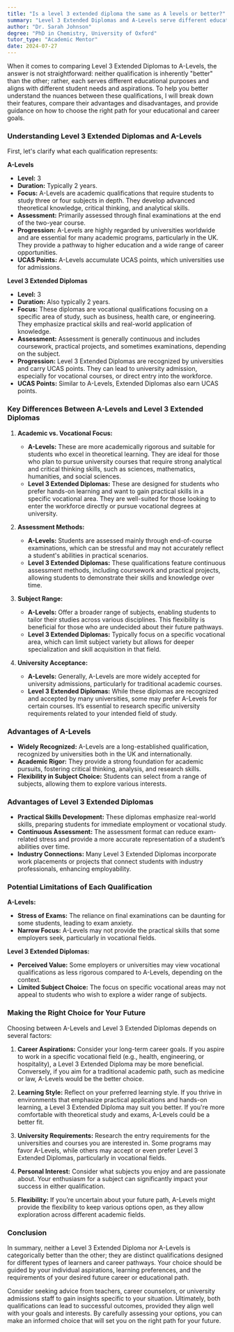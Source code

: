 ```yaml
---
title: "Is a level 3 extended diploma the same as A levels or better?"
summary: "Level 3 Extended Diplomas and A-Levels serve different educational purposes; neither is better, and choice depends on student goals and needs."
author: "Dr. Sarah Johnson"
degree: "PhD in Chemistry, University of Oxford"
tutor_type: "Academic Mentor"
date: 2024-07-27
---
```


When it comes to comparing Level 3 Extended Diplomas to A-Levels, the answer is not straightforward: neither qualification is inherently "better" than the other; rather, each serves different educational purposes and aligns with different student needs and aspirations. To help you better understand the nuances between these qualifications, I will break down their features, compare their advantages and disadvantages, and provide guidance on how to choose the right path for your educational and career goals.

### Understanding Level 3 Extended Diplomas and A-Levels

First, let's clarify what each qualification represents:

**A-Levels**

- **Level:** 3
- **Duration:** Typically 2 years.
- **Focus:** A-Levels are academic qualifications that require students to study three or four subjects in depth. They develop advanced theoretical knowledge, critical thinking, and analytical skills.
- **Assessment:** Primarily assessed through final examinations at the end of the two-year course.
- **Progression:** A-Levels are highly regarded by universities worldwide and are essential for many academic programs, particularly in the UK. They provide a pathway to higher education and a wide range of career opportunities.
- **UCAS Points:** A-Levels accumulate UCAS points, which universities use for admissions.

**Level 3 Extended Diplomas**

- **Level:** 3
- **Duration:** Also typically 2 years.
- **Focus:** These diplomas are vocational qualifications focusing on a specific area of study, such as business, health care, or engineering. They emphasize practical skills and real-world application of knowledge.
- **Assessment:** Assessment is generally continuous and includes coursework, practical projects, and sometimes examinations, depending on the subject.
- **Progression:** Level 3 Extended Diplomas are recognized by universities and carry UCAS points. They can lead to university admission, especially for vocational courses, or direct entry into the workforce.
- **UCAS Points:** Similar to A-Levels, Extended Diplomas also earn UCAS points.

### Key Differences Between A-Levels and Level 3 Extended Diplomas

1. **Academic vs. Vocational Focus:**
   - **A-Levels:** These are more academically rigorous and suitable for students who excel in theoretical learning. They are ideal for those who plan to pursue university courses that require strong analytical and critical thinking skills, such as sciences, mathematics, humanities, and social sciences.
   - **Level 3 Extended Diplomas:** These are designed for students who prefer hands-on learning and want to gain practical skills in a specific vocational area. They are well-suited for those looking to enter the workforce directly or pursue vocational degrees at university.

2. **Assessment Methods:**
   - **A-Levels:** Students are assessed mainly through end-of-course examinations, which can be stressful and may not accurately reflect a student's abilities in practical scenarios.
   - **Level 3 Extended Diplomas:** These qualifications feature continuous assessment methods, including coursework and practical projects, allowing students to demonstrate their skills and knowledge over time.

3. **Subject Range:**
   - **A-Levels:** Offer a broader range of subjects, enabling students to tailor their studies across various disciplines. This flexibility is beneficial for those who are undecided about their future pathways.
   - **Level 3 Extended Diplomas:** Typically focus on a specific vocational area, which can limit subject variety but allows for deeper specialization and skill acquisition in that field.

4. **University Acceptance:**
   - **A-Levels:** Generally, A-Levels are more widely accepted for university admissions, particularly for traditional academic courses.
   - **Level 3 Extended Diplomas:** While these diplomas are recognized and accepted by many universities, some may prefer A-Levels for certain courses. It’s essential to research specific university requirements related to your intended field of study.

### Advantages of A-Levels

- **Widely Recognized:** A-Levels are a long-established qualification, recognized by universities both in the UK and internationally.
- **Academic Rigor:** They provide a strong foundation for academic pursuits, fostering critical thinking, analysis, and research skills.
- **Flexibility in Subject Choice:** Students can select from a range of subjects, allowing them to explore various interests.

### Advantages of Level 3 Extended Diplomas

- **Practical Skills Development:** These diplomas emphasize real-world skills, preparing students for immediate employment or vocational study.
- **Continuous Assessment:** The assessment format can reduce exam-related stress and provide a more accurate representation of a student’s abilities over time.
- **Industry Connections:** Many Level 3 Extended Diplomas incorporate work placements or projects that connect students with industry professionals, enhancing employability.

### Potential Limitations of Each Qualification

**A-Levels:**
- **Stress of Exams:** The reliance on final examinations can be daunting for some students, leading to exam anxiety.
- **Narrow Focus:** A-Levels may not provide the practical skills that some employers seek, particularly in vocational fields.

**Level 3 Extended Diplomas:**
- **Perceived Value:** Some employers or universities may view vocational qualifications as less rigorous compared to A-Levels, depending on the context.
- **Limited Subject Choice:** The focus on specific vocational areas may not appeal to students who wish to explore a wider range of subjects.

### Making the Right Choice for Your Future

Choosing between A-Levels and Level 3 Extended Diplomas depends on several factors:

1. **Career Aspirations:** Consider your long-term career goals. If you aspire to work in a specific vocational field (e.g., health, engineering, or hospitality), a Level 3 Extended Diploma may be more beneficial. Conversely, if you aim for a traditional academic path, such as medicine or law, A-Levels would be the better choice.

2. **Learning Style:** Reflect on your preferred learning style. If you thrive in environments that emphasize practical applications and hands-on learning, a Level 3 Extended Diploma may suit you better. If you're more comfortable with theoretical study and exams, A-Levels could be a better fit.

3. **University Requirements:** Research the entry requirements for the universities and courses you are interested in. Some programs may favor A-Levels, while others may accept or even prefer Level 3 Extended Diplomas, particularly in vocational fields.

4. **Personal Interest:** Consider what subjects you enjoy and are passionate about. Your enthusiasm for a subject can significantly impact your success in either qualification.

5. **Flexibility:** If you’re uncertain about your future path, A-Levels might provide the flexibility to keep various options open, as they allow exploration across different academic fields.

### Conclusion

In summary, neither a Level 3 Extended Diploma nor A-Levels is categorically better than the other; they are distinct qualifications designed for different types of learners and career pathways. Your choice should be guided by your individual aspirations, learning preferences, and the requirements of your desired future career or educational path. 

Consider seeking advice from teachers, career counselors, or university admissions staff to gain insights specific to your situation. Ultimately, both qualifications can lead to successful outcomes, provided they align well with your goals and interests. By carefully assessing your options, you can make an informed choice that will set you on the right path for your future.
    